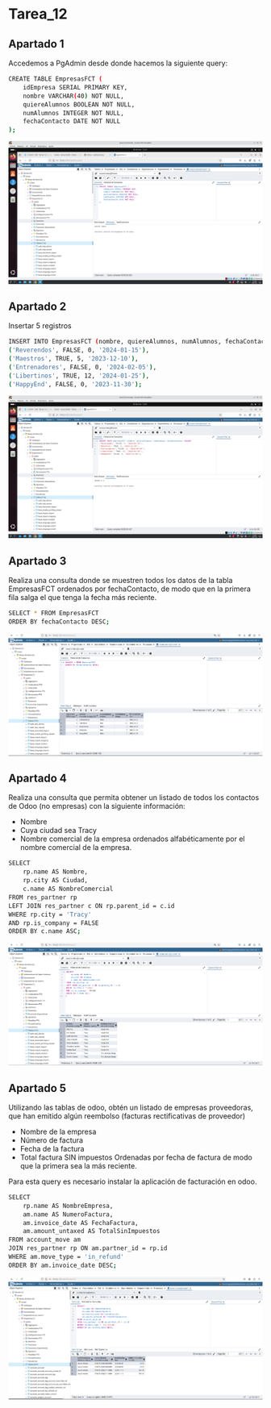 # Tarea_12

## Apartado 1

Accedemos a PgAdmin desde donde hacemos la siguiente query:
```bash
CREATE TABLE EmpresasFCT (
    idEmpresa SERIAL PRIMARY KEY,
    nombre VARCHAR(40) NOT NULL,
    quiereAlumnos BOOLEAN NOT NULL,
    numAlumnos INTEGER NOT NULL,
    fechaContacto DATE NOT NULL
);
```
![apartado_1](Tarea_12_Imagenes/consulta_apartado_1.png)

## Apartado 2

Insertar 5 registros
```bash
INSERT INTO EmpresasFCT (nombre, quiereAlumnos, numAlumnos, fechaContacto) VALUES
('Reverendos', FALSE, 0, '2024-01-15'),
('Maestros', TRUE, 5, '2023-12-10'),
('Entrenadores', FALSE, 0, '2024-02-05'),
('Libertinos', TRUE, 12, '2024-01-25'),
('HappyEnd', FALSE, 0, '2023-11-30');
```
![apartado_2](Tarea_12_Imagenes/consulta_apartado_2.png)

## Apartado 3

Realiza una consulta donde se muestren todos los datos de la tabla EmpresasFCT
ordenados por fechaContacto, de modo que en la primera fila salga el que tenga la
fecha más reciente.
```bash
SELECT * FROM EmpresasFCT 
ORDER BY fechaContacto DESC;
```
![apartado_3](Tarea_12_Imagenes/consulta_apartado_3.png)

## Apartado 4

Realiza una consulta que permita obtener un listado de todos los contactos de  Odoo (no empresas) con la siguiente información: 
- Nombre
- Cuya ciudad sea Tracy 
- Nombre comercial de la empresa
ordenados alfabéticamente por el nombre comercial de la empresa.
```bash
SELECT 
    rp.name AS Nombre,
    rp.city AS Ciudad,
    c.name AS NombreComercial
FROM res_partner rp
LEFT JOIN res_partner c ON rp.parent_id = c.id
WHERE rp.city = 'Tracy' 
AND rp.is_company = FALSE
ORDER BY c.name ASC;
```
![apartado_4](Tarea_12_Imagenes/consulta_apartado_4.png)

## Apartado 5

Utilizando las tablas de odoo, obtén un listado de empresas proveedoras, que han
emitido algún reembolso (facturas rectificativas de proveedor)
- Nombre de la empresa
- Número de factura
- Fecha de la factura
- Total factura SIN impuestos
Ordenadas por fecha de factura de modo que la primera sea la más reciente.

Para esta query es necesario instalar la aplicación de facturación en odoo.
```bash
SELECT 
    rp.name AS NombreEmpresa,
    am.name AS NumeroFactura,
    am.invoice_date AS FechaFactura,
    am.amount_untaxed AS TotalSinImpuestos
FROM account_move am
JOIN res_partner rp ON am.partner_id = rp.id
WHERE am.move_type = 'in_refund'
ORDER BY am.invoice_date DESC;

```
![apartado_5](Tarea_12_Imagenes/consulta_apartado_5.png)





